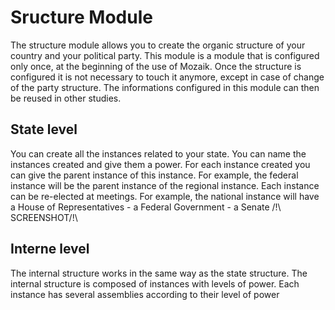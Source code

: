 # Sructure Module

The structure module allows you to create the organic structure of your country and  your political party. This module is a module that is configured only once, at the beginning of the use of Mozaik. Once the structure is configured it is not necessary to touch it anymore, except in case of change of the party structure. The informations configured in this module can then be reused in other studies.

## State level

You can create all the instances related to your state. You can name the instances created and give them a power. For each instance created you can give the parent instance of this instance. For example, the federal instance will be the parent instance of the regional instance.
Each instance can be re-elected at meetings. For example, the national instance will have a House of Representatives - a Federal Government - a Senate
/!\ SCREENSHOT/!\ 

## Interne level

The internal structure works in the same way as the state structure. The internal structure is composed of instances with levels of power. Each instance has several assemblies according to their level of power


